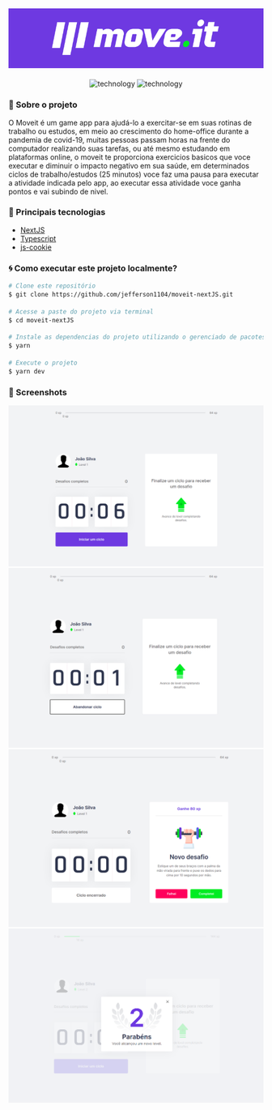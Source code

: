 <h2 align="center">
  <img alt="Moveit" src="./public/moveit.png">
</h2>

<p align="center">
  <img alt="technology" src="https://img.shields.io/badge/next.js-000000?style=for-the-badge&logo=next.js&logoColor=white">
  <img alt="technology" src="https://img.shields.io/badge/TypeScript-007ACC?style=for-the-badge&logo=typescript&logoColor=white">
</p>


### :memo: Sobre o projeto
O Moveit é um game app para ajudá-lo a exercitar-se em suas rotinas de trabalho ou estudos, em meio ao crescimento do home-office durante a pandemia de covid-19, muitas pessoas passam horas na frente do computador realizando suas tarefas, ou até mesmo estudando em plataformas online, o moveit te proporciona exercicios basicos que voce executar e diminuir o impacto negativo em sua saúde, em determinados ciclos de trabalho/estudos (25 minutos) voce faz uma pausa para executar a atividade indicada pelo app, ao executar essa atividade voce ganha pontos e vai subindo de nivel.

### :rocket: Principais tecnologias 
<ul>
  <li><a target="_blank" href="https://nextjs.org/docs/getting-started">NextJS</a></li>
  <li><a target="_blank" href="https://www.typescriptlang.org/docs/">Typescript</a></li>
  <li><a target="_blank" href="https://github.com/js-cookie/js-cookie">js-cookie</a></li>
</ul>

### :cyclone: Como executar este projeto localmente?
```bash
# Clone este repositório
$ git clone https://github.com/jefferson1104/moveit-nextJS.git

# Acesse a paste do projeto via terminal
$ cd moveit-nextJS

# Instale as dependencias do projeto utilizando o gerenciado de pacotes yarn
$ yarn

# Execute o projeto
$ yarn dev

```

### 🎨 Screenshots
<p align="center">
  <img width=600 src="./public/screenshots/screenshot-01.png">
  <img width=600 src="./public/screenshots/screenshot-02.png">
  <img width=600 src="./public/screenshots/screenshot-03.png">
  <img width=600 src="./public/screenshots/screenshot-04.png">
</p>